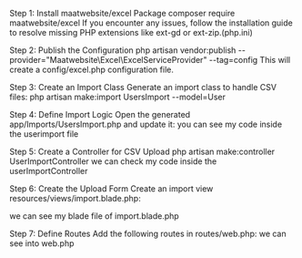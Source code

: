  Step 1: Install maatwebsite/excel Package
    composer require maatwebsite/excel
If you encounter any issues, follow the installation guide to resolve missing PHP extensions like ext-gd or ext-zip.(php.ini)

Step 2: Publish the Configuration
php artisan vendor:publish --provider="Maatwebsite\Excel\ExcelServiceProvider" --tag=config
This will create a config/excel.php configuration file.

Step 3: Create an Import Class
Generate an import class to handle CSV files:
php artisan make:import UsersImport --model=User

Step 4: Define Import Logic
Open the generated app/Imports/UsersImport.php and update it:
you can see my code inside the userimport file

Step 5: Create a Controller for CSV Upload
php artisan make:controller UserImportController
we can check my code inside the userImportController

 Step 6: Create the Upload Form
Create an import view resources/views/import.blade.php:

we can see my blade file of import.blade.php

Step 7: Define Routes
Add the following routes in routes/web.php:
we can see into web.php 



